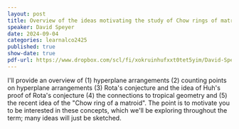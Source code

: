 ```yaml
---
layout: post
title: Overview of the ideas motivating the study of Chow rings of matroids
speaker: David Speyer
date: 2024-09-04
categories: learnalco2425
published: true
show-date: true
pdf-url: https://www.dropbox.com/scl/fi/xokruinhufxxt0tet5yim/David-Speyer_-Overview.pdf?rlkey=kvket0ucyywoc6l28sasxpurl&dl=0
---
```

I'll provide an overview of (1) hyperplane arrangements (2) counting points on hyperplane arrangements (3) Rota's conjecture and the idea of Huh's proof of Rota's conjecture (4) the connections to tropical geometry and (5) the recent idea of the "Chow ring of a matroid". The point is to motivate you to be interested in these concepts, which we'll be exploring throughout the term; many ideas will just be sketched.
